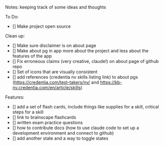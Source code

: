 Notes:
keeping track of some ideas and thoughts

To Do:
- [] Make project open source

Clean up:
- [] Make sure disclaimer is on about page
- [] Make about pg in app more about the project and less about the features of the app
- [] Fix erroneous claims (very creative, claude!) on about page of github repo
- [] Set of icons that are visually consistent
- [] add references (credentia nv skills listing link) to about pgs (https://credentia.com/test-takers/nv/ and https://kb-nv.credentia.com/en/article/skills)

Features:
- [] add a set of flash cards, include things like supplies for a skill, critical steps for a skill
- [] link to brainscape flashcards
- [] written exam practice questions
- [] how to contribute docs (how to use claude code to set up a development environment and connect to github)
- [] add another state and a way to toggle states

